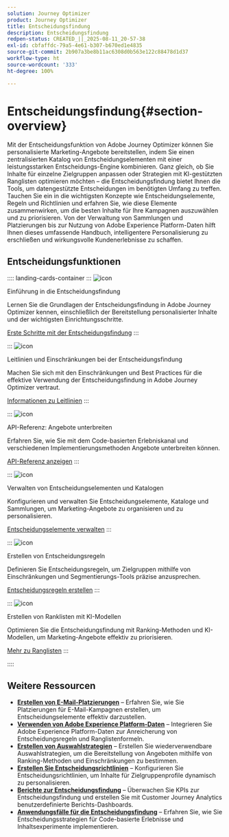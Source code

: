 ```yaml
---
solution: Journey Optimizer
product: Journey Optimizer
title: Entscheidungsfindung
description: Entscheidungsfindung
redpen-status: CREATED_||_2025-08-11_20-57-38
exl-id: cbfaffdc-79a5-4e61-b307-b670ed1e4835
source-git-commit: 2b907a3be8b11ac6308d0b563e122c88478d1d37
workflow-type: ht
source-wordcount: '333'
ht-degree: 100%

---
```


# Entscheidungsfindung{#section-overview}

Mit der Entscheidungsfunktion von Adobe Journey Optimizer können Sie personalisierte Marketing-Angebote bereitstellen, indem Sie einen zentralisierten Katalog von Entscheidungselementen mit einer leistungsstarken Entscheidungs-Engine kombinieren. Ganz gleich, ob Sie Inhalte für einzelne Zielgruppen anpassen oder Strategien mit KI-gestützten Ranglisten optimieren möchten – die Entscheidungsfindung bietet Ihnen die Tools, um datengestützte Entscheidungen im benötigten Umfang zu treffen. Tauchen Sie ein in die wichtigsten Konzepte wie Entscheidungselemente, Regeln und Richtlinien und erfahren Sie, wie diese Elemente zusammenwirken, um die besten Inhalte für Ihre Kampagnen auszuwählen und zu priorisieren. Von der Verwaltung von Sammlungen und Platzierungen bis zur Nutzung von Adobe Experience Platform-Daten hilft Ihnen dieses umfassende Handbuch, intelligentere Personalisierung zu erschließen und wirkungsvolle Kundenerlebnisse zu schaffen.

## Entscheidungsfunktionen

:::: landing-cards-container
:::
![icon](https://cdn.experienceleague.adobe.com/icons/circle-play.svg)

Einführung in die Entscheidungsfindung

Lernen Sie die Grundlagen der Entscheidungsfindung in Adobe Journey Optimizer kennen, einschließlich der Bereitstellung personalisierter Inhalte und der wichtigsten Einrichtungsschritte.

[Erste Schritte mit der Entscheidungsfindung](../using/experience-decisioning/gs-experience-decisioning.md)
:::

:::
![icon](https://cdn.experienceleague.adobe.com/icons/shield-halved.svg)

Leitlinien und Einschränkungen bei der Entscheidungsfindung

Machen Sie sich mit den Einschränkungen und Best Practices für die effektive Verwendung der Entscheidungsfindung in Adobe Journey Optimizer vertraut.

[Informationen zu Leitlinien](../using/experience-decisioning/decisioning-guardrails.md)
:::

:::
![icon](https://cdn.experienceleague.adobe.com/icons/code-branch.svg)

API-Referenz: Angebote unterbreiten

Erfahren Sie, wie Sie mit dem Code-basierten Erlebniskanal und verschiedenen Implementierungsmethoden Angebote unterbreiten können.

[API-Referenz anzeigen](experience-decisioning-api-reference-landing-page.md)
:::

:::
![icon](https://cdn.experienceleague.adobe.com/icons/list-check.svg)

Verwalten von Entscheidungselementen und Katalogen

Konfigurieren und verwalten Sie Entscheidungselemente, Kataloge und Sammlungen, um Marketing-Angebote zu organisieren und zu personalisieren.

[Entscheidungselemente verwalten](manage-decision-items-landing-page.md)
:::

:::
![icon](https://cdn.experienceleague.adobe.com/icons/bullseye.svg)

Erstellen von Entscheidungsregeln

Definieren Sie Entscheidungsregeln, um Zielgruppen mithilfe von Einschränkungen und Segmentierungs-Tools präzise anzusprechen.

[Entscheidungsregeln erstellen](../using/experience-decisioning/rules.md)
:::

:::
![icon](https://cdn.experienceleague.adobe.com/icons/gear.svg)

Erstellen von Ranklisten mit KI-Modellen

Optimieren Sie die Entscheidungsfindung mit Ranking-Methoden und KI-Modellen, um Marketing-Angebote effektiv zu priorisieren.

[Mehr zu Ranglisten](experience-decisioning-rankings-landing-page.md)
:::

::::


## Weitere Ressourcen

- **[Erstellen von E-Mail-Platzierungen](../using/experience-decisioning/placements.md)** – Erfahren Sie, wie Sie Platzierungen für E-Mail-Kampagnen erstellen, um Entscheidungselemente effektiv darzustellen.
- **[Verwenden von Adobe Experience Platform-Daten](aep-data-landing-page.md)** – Integrieren Sie Adobe Experience Platform-Daten zur Anreicherung von Entscheidungsregeln und Ranglistenformeln.
- **[Erstellen von Auswahlstrategien](../using/experience-decisioning/selection-strategies.md)** – Erstellen Sie wiederverwendbare Auswahlstrategien, um die Bereitstellung von Angeboten mithilfe von Ranking-Methoden und Einschränkungen zu bestimmen.
- **[Erstellen Sie Entscheidungsrichtlinien](../using/experience-decisioning/create-decision.md)** – Konfigurieren Sie Entscheidungsrichtlinien, um Inhalte für Zielgruppenprofile dynamisch zu personalisieren.
- **[Berichte zur Entscheidungsfindung](../using/experience-decisioning/cja-reporting.md)** – Überwachen Sie KPIs zur Entscheidungsfindung und erstellen Sie mit Customer Journey Analytics benutzerdefinierte Berichts-Dashboards.
- **[Anwendungsfälle für die Entscheidungsfindung](../using/experience-decisioning/experience-decisioning-uc.md)** – Erfahren Sie, wie Sie Entscheidungsstrategien für Code-basierte Erlebnisse und Inhaltsexperimente implementieren.
